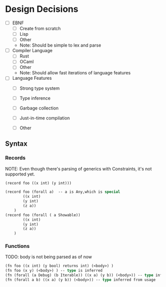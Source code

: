 # Design Decisions
- [ ] EBNF
  - [ ] Create from scratch
  - [ ] Lisp
  - [ ] Other
  - Note: Should be simple to lex and parse
- [ ] Compiler Language
  - [ ] Rust
  - [ ] OCaml
  - [ ] Other
  - Note: Should allow fast iterations of language features
- [ ] Language Features
  - [ ] Strong type system
  - [ ] Type inference
  - [ ] Garbage collection
  - [ ] Just-in-time compilation
  - [ ] Other




## Syntax

### Records

NOTE: Even though there's parsing of generics with Constraints, it's not supported yet.

``` lisp
(record foo ((x int) (y int)))

(record foo (forall a)  -- a is Any,which is special
        ((x int) 
        (y int) 
        (z a))
    )
(record foo (forall ( a Showable)) 
        ((x int) 
        (y int) 
        (z a))
    )
```

### Functions

TODO: body is not being parsed as of now
``` lisp
(fn foo ((x int) (y bool) returns int) (<body>) )
(fn foo (x y) (<body>) ) -- type is inferred
(fn (forall (a Debug) (b Iterable)) ((x a) (y b)) (<body>)) -- type inferred from usage 
(fn (forall a b) ((x a) (y b)) (<body>)) -- type inferred from usage
```
